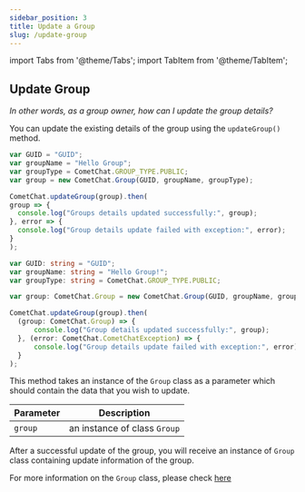 ```yaml
---
sidebar_position: 3
title: Update a Group
slug: /update-group
---
```


import Tabs from '@theme/Tabs';
import TabItem from '@theme/TabItem';

## Update Group

_In other words, as a group owner, how can I update the group details?_

You can update the existing details of the group using the `updateGroup()` method.

<Tabs>
<TabItem value="Update Group" label="Update Group">

  ```javascript
var GUID = "GUID";
var groupName = "Hello Group";
var groupType = CometChat.GROUP_TYPE.PUBLIC;
var group = new CometChat.Group(GUID, groupName, groupType);

CometChat.updateGroup(group).then(
  group => {
    console.log("Groups details updated successfully:", group);
  }, error => {
    console.log("Group details update failed with exception:", error);
  }
);
  ```
</TabItem>
<TabItem value="Typescript" label="Typescript">

  ```typescript
var GUID: string = "GUID";
var groupName: string = "Hello Group!";
var groupType: string = CometChat.GROUP_TYPE.PUBLIC;

var group: CometChat.Group = new CometChat.Group(GUID, groupName, groupType);

CometChat.updateGroup(group).then(
    (group: CometChat.Group) => {
        console.log("Group details updated successfully:", group);
    }, (error: CometChat.CometChatException) => {
        console.log("Group details update failed with exception:", error);
    }
);
  ```
</TabItem>
</Tabs>




This method takes an instance of the `Group` class as a parameter which should contain the data that you wish to update.

| Parameter | Description | 
| ---- | ---- | 
| `group` | an instance of class `Group` | 


After a successful update of the group, you will receive an instance of `Group` class containing update information of the group.

For more information on the `Group` class, please check [here](create-group#group-class)